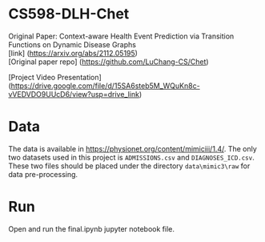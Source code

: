# CS598-DLH-Chet

Original Paper: Context-aware Health Event Prediction via Transition Functions on Dynamic Disease Graphs <br>
[link] (https://arxiv.org/abs/2112.05195) <br>
[Original paper repo] (https://github.com/LuChang-CS/Chet)

[Project Video Presentation] (https://drive.google.com/file/d/15SA6steb5M_WQuKn8c-vVEDVDO9UUcD6/view?usp=drive_link)

# Data
The data is available in https://physionet.org/content/mimiciii/1.4/. The only two datasets used in this project is `ADMISSIONS.csv` and `DIAGNOSES_ICD.csv`. These two files should be placed under the directory `data\mimic3\raw` for data pre-processing.

# Run
Open and run the final.ipynb jupyter notebook file.